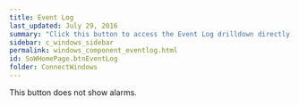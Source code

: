 ```yaml
---
title: Event Log
last_updated: July 29, 2016
summary: "Click this button to access the Event Log drilldown directly from the main window."
sidebar: c_windows_sidebar
permalink: windows_component_eventlog.html
id: SoWHomePage.btnEventLog
folder: ConnectWindows
---
```



This button does not show alarms.
